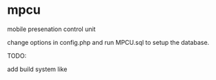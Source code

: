 mpcu
====

mobile presenation control unit

change options in config.php and run MPCU.sql to setup the database.

TODO:

add build system like 
